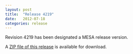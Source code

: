 ```yaml
---
layout: post
title:  "Release 4219"
date:   2012-07-18
categories: release
---
```


Revision 4219 has been designated a MESA release version.


A [ZIP file of this release][zip] is available for download.

[zip]:http://sourceforge.net/projects/mesa/files/releases/mesa-r4219.zip/download
